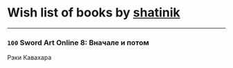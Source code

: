 # Wish list of books by [shatinik](http://vk.com/id38632470)
---

### `100` Sword Art Online 8: Вначале и потом
Рэки Кавахара

